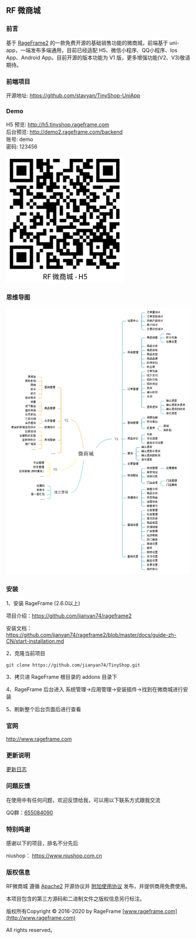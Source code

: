 ## RF 微商城

### 前言

基于 [RageFrame2](https://github.com/jianyan74/rageframe2) 的一款免费开源的基础销售功能的微商城，前端基于 uni-app，一端发布多端通用，目前已经适配 H5、微信小程序、QQ小程序、Ios App、Android App。目前开源的版本功能为 V1 版，更多增强功能(V2、V3)敬请期待。

### 前端项目

开源地址: https://github.com/stavyan/TinyShop-UniApp

### Demo

H5 预览: http://h5.tinyshop.rageframe.com  
后台预览: http://demo2.rageframe.com/backend    
账号: demo   
密码: 123456 

![image](docs/images/h5-qrcode.png) 

### 思维导图

![image](docs/images/tinyshop.png)

### 安装

1、安装 RageFrame (2.6.0以上)

项目介绍：https://github.com/jianyan74/rageframe2

安装文档：https://github.com/jianyan74/rageframe2/blob/master/docs/guide-zh-CN/start-installation.md

2、克隆当前项目

```
git clone https://github.com/jianyan74/TinyShop.git
```

3、拷贝进 RageFrame 根目录的 addons 目录下

4、RageFrame 后台进入 系统管理->应用管理->安装插件->找到在微商城进行安装

5、刷新整个后台页面后进行查看

### 官网

http://www.rageframe.com

### 更新说明

[更新日志](docs/guide-zh-CN/start-update-log.md)

### 问题反馈

在使用中有任何问题，欢迎反馈给我，可以用以下联系方式跟我交流

QQ群：[655084090](https://jq.qq.com/?_wv=1027&k=4BeVA2r)

### 特别鸣谢

感谢以下的项目，排名不分先后

niushop： https://www.niushop.com.cn

### 版权信息

RF微商城 遵循 [Apache2](LICENSE.md) 开源协议并 [附加使用协议](LICENSE-SUPPLEMENTAL.md) 发布，并提供商用免费使用。

本项目包含的第三方源码和二进制文件之版权信息另行标注。

版权所有Copyright © 2016-2020 by RageFrame [www.rageframe.com](http://www.rageframe.com)

All rights reserved。